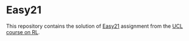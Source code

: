 # Easy21
This repository contains the solution of [Easy21](http://www0.cs.ucl.ac.uk/staff/d.silver/web/Teaching_files/Easy21-Johannes.pdf) assignment from the [UCL course on RL](http://www0.cs.ucl.ac.uk/staff/d.silver/web/Teaching.html).
